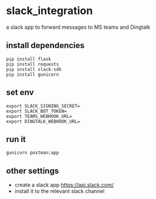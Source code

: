 # slack_integration
a slack app to forward messages to MS teams and Dingtalk

## install dependencies

```
pip install flask
pip install requests
pip install slack-sdk
pip install gunicorn
```
## set env

```
export SLACK_SIGNING_SECRET=
export SLACK_BOT_TOKEN=
export TEAMS_WEBHOOK_URL=
export DINGTALK_WEBHOOK_URL=

```
## run it

```
gunicorn postman:app
```

## other settings
* create a slack app https://api.slack.com/
* install it to the relevant slack channel


